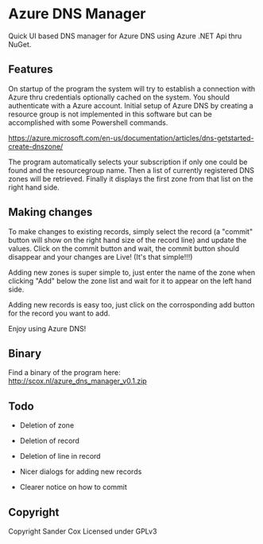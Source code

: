 # Azure DNS Manager

Quick UI based DNS manager for Azure DNS using Azure .NET Api thru NuGet.

## Features

On startup of the program the system will try to establish a connection with Azure thru credentials optionally 
cached on the system. You should authenticate with a Azure account. Initial setup of Azure DNS by creating 
a resource group is not implemented in this software but can be accomplished with some Powershell commands.

https://azure.microsoft.com/en-us/documentation/articles/dns-getstarted-create-dnszone/

The program automatically selects your subscription if only one could be found and the resourcegroup name. 
Then a list of currently registered DNS zones will be retrieved. Finally it displays the first zone from that list
on the right hand side.

## Making changes

To make changes to existing records, simply select the record (a "commit" button will show on the right hand size of
the record line) and update the values. Click on the commit button and wait, the commit button should disappear and
your changes are Live! (It's that simple!!!)

Adding new zones is super simple to, just enter the name of the zone when clicking "Add" below the zone list and 
wait for it to appear on the left hand side.

Adding new records is easy too, just click on the corrosponding add button for the record you want to add.

Enjoy using Azure DNS!

## Binary

Find a binary of the program here: http://scox.nl/azure_dns_manager_v0.1.zip

## Todo

- Deletion of zone
- Deletion of record
- Deletion of line in record

- Nicer dialogs for adding new records
- Clearer notice on how to commit

## Copyright

Copyright Sander Cox
Licensed under GPLv3